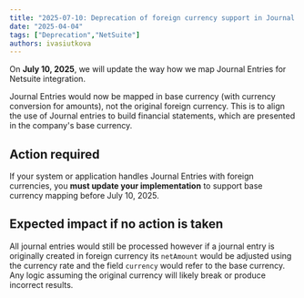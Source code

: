 ```yaml
---
title: "2025-07-10: Deprecation of foreign currency support in Journal Entries for NetSuite integration"
date: "2025-04-04"
tags: ["Deprecation","NetSuite"]
authors: ivasiutkova
---
```

On **July 10, 2025**, we will update the way how we map Journal Entries for Netsuite integration.

<!--truncate-->

Journal Entries would now be mapped in base currency (with currency conversion for amounts), not the original foreign currency. This is to align the use of Journal entries to build financial statements, which are presented in the company's base currency.

## Action required

If your system or application handles Journal Entries with foreign currencies, you **must update your implementation** to support base currency mapping before July 10, 2025.

## Expected impact if no action is taken

All journal entries would still be processed however if a journal entry is originally created in foreign currency its `netAmount` would be adjusted using the currency rate and the field `currency` would refer to the base currency. Any logic assuming the original currency will likely break or produce incorrect results.


